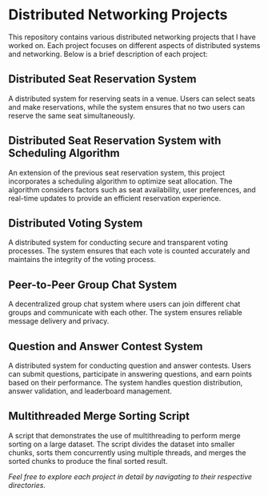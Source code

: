 # Distributed Networking Projects

This repository contains various distributed networking projects that I have worked on. Each project focuses on different aspects of distributed systems and networking. Below is a brief description of each project:

## Distributed Seat Reservation System

A distributed system for reserving seats in a venue. Users can select seats and make reservations, while the system ensures that no two users can reserve the same seat simultaneously.

## Distributed Seat Reservation System with Scheduling Algorithm

An extension of the previous seat reservation system, this project incorporates a scheduling algorithm to optimize seat allocation. The algorithm considers factors such as seat availability, user preferences, and real-time updates to provide an efficient reservation experience.

## Distributed Voting System

A distributed system for conducting secure and transparent voting processes. The system ensures that each vote is counted accurately and maintains the integrity of the voting process.

## Peer-to-Peer Group Chat System

A decentralized group chat system where users can join different chat groups and communicate with each other. The system ensures reliable message delivery and privacy.

## Question and Answer Contest System

A distributed system for conducting question and answer contests. Users can submit questions, participate in answering questions, and earn points based on their performance. The system handles question distribution, answer validation, and leaderboard management.

## Multithreaded Merge Sorting Script

A script that demonstrates the use of multithreading to perform merge sorting on a large dataset. The script divides the dataset into smaller chunks, sorts them concurrently using multiple threads, and merges the sorted chunks to produce the final sorted result.

*Feel free to explore each project in detail by navigating to their respective directories.*

